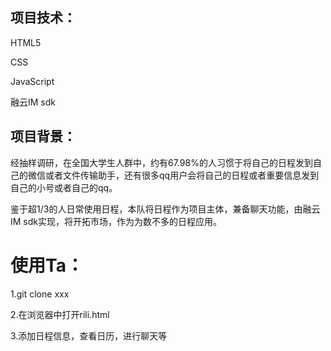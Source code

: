 ## 项目技术：

HTML5

CSS

JavaScript

融云IM sdk

## 项目背景：

经抽样调研，在全国大学生人群中，约有67.98%的人习惯于将自己的日程发到自己的微信或者文件传输助手，还有很多qq用户会将自己的日程或者重要信息发到自己的小号或者自己的qq。

鉴于超1/3的人日常使用日程，本队将日程作为项目主体，兼备聊天功能，由融云IM sdk实现，将开拓市场，作为为数不多的日程应用。

# 使用Ta：

1.git clone xxx

2.在浏览器中打开rili.html

3.添加日程信息，查看日历，进行聊天等